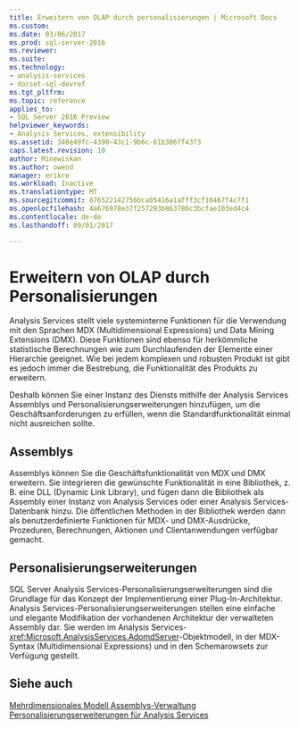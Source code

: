 ```yaml
---
title: Erweitern von OLAP durch personalisierungen | Microsoft Docs
ms.custom: 
ms.date: 03/06/2017
ms.prod: sql-server-2016
ms.reviewer: 
ms.suite: 
ms.technology:
- analysis-services
- docset-sql-devref
ms.tgt_pltfrm: 
ms.topic: reference
applies_to:
- SQL Server 2016 Preview
helpviewer_keywords:
- Analysis Services, extensibility
ms.assetid: 348e49fc-4390-43c1-9b6c-61b386ff4373
caps.latest.revision: 10
author: Minewiskan
ms.author: owend
manager: erikre
ms.workload: Inactive
ms.translationtype: MT
ms.sourcegitcommit: 876522142756bca05416a1afff3cf10467f4c7f1
ms.openlocfilehash: 4a676978e37f257293b863786c3bcfae103ed4c4
ms.contentlocale: de-de
ms.lasthandoff: 09/01/2017

---
```

# <a name="extending-olap-through-personalizations"></a>Erweitern von OLAP durch Personalisierungen
  Analysis Services stellt viele systeminterne Funktionen für die Verwendung mit den Sprachen MDX (Multidimensional Expressions) und Data Mining Extensions (DMX). Diese Funktionen sind ebenso für herkömmliche statistische Berechnungen wie zum Durchlaufenden der Elemente einer Hierarchie geeignet. Wie bei jedem komplexen und robusten Produkt ist gibt es jedoch immer die Bestrebung, die Funktionalität des Produkts zu erweitern.  
  
 Deshalb können Sie einer Instanz des Diensts mithilfe der Analysis Services Assemblys und Personalisierungserweiterungen hinzufügen, um die Geschäftsanforderungen zu erfüllen, wenn die Standardfunktionalität einmal nicht ausreichen sollte.  
  
## <a name="assemblies"></a>Assemblys  
 Assemblys können Sie die Geschäftsfunktionalität von MDX und DMX erweitern. Sie integrieren die gewünschte Funktionalität in eine Bibliothek, z. B. eine DLL (Dynamic Link Library), und fügen dann die Bibliothek als Assembly einer Instanz von Analysis Services oder einer Analysis Services-Datenbank hinzu. Die öffentlichen Methoden in der Bibliothek werden dann als benutzerdefinierte Funktionen für MDX- und DMX-Ausdrücke, Prozeduren, Berechnungen, Aktionen und Clientanwendungen verfügbar gemacht.  
  
## <a name="personalized-extensions"></a>Personalisierungserweiterungen  
 SQL Server Analysis Services-Personalisierungserweiterungen sind die Grundlage für das Konzept der Implementierung einer Plug-In-Architektur. Analysis Services-Personalisierungserweiterungen stellen eine einfache und elegante Modifikation der vorhandenen Architektur der verwalteten Assembly dar. Sie werden im Analysis Services-<xref:Microsoft.AnalysisServices.AdomdServer>-Objektmodell, in der MDX-Syntax (Multidimensional Expressions) und in den Schemarowsets zur Verfügung gestellt.  
  
## <a name="see-also"></a>Siehe auch  
 [Mehrdimensionales Modell Assemblys-Verwaltung](../../../analysis-services/multidimensional-models/multidimensional-model-assemblies-management.md)   
 [Personalisierungserweiterungen für Analysis Services](../../../analysis-services/multidimensional-models/extending-olap/analysis-services-personalization-extensions.md)  
  
  

